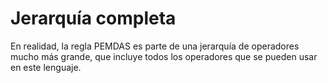 # Jerarquía completa

En realidad, la regla PEMDAS es parte de una jerarquía de operadores mucho más grande, que incluye todos los operadores que se pueden usar en este lenguaje.
